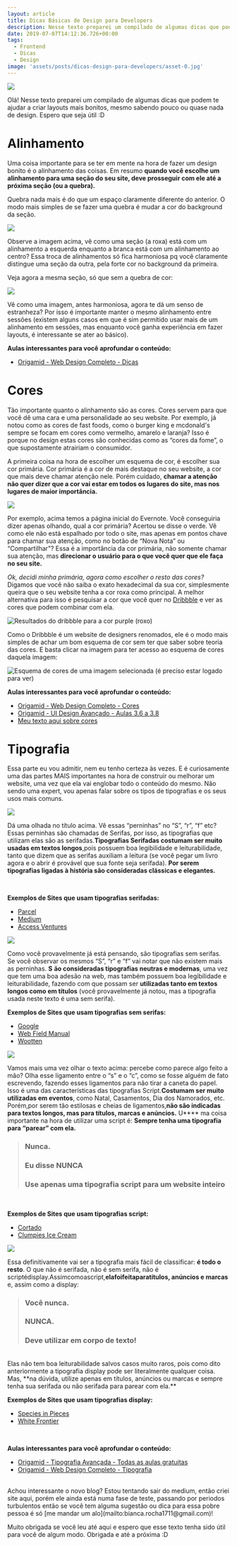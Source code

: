 ```yaml
---
layout: article
title: Dicas Básicas de Design para Developers
description: Nesse texto preparei um compilado de algumas dicas que podem te ajudar a criar layouts mais bonitos, mesmo sabendo pouco ou quase nada de design. Espero que seja útil :D
date: 2019-07-07T14:12:36.726+00:00
tags:
  - Frontend
  - Dicas
  - Design
image: 'assets/posts/dicas-design-para-developers/asset-0.jpg'
---
```


![](assets/posts/dicas-design-para-developers/asset-0.jpg)

Olá! Nesse texto preparei um compilado de algumas dicas que podem te ajudar a criar layouts mais bonitos, mesmo sabendo pouco ou quase nada de design. Espero que seja útil :D

<!--more-->

# Alinhamento

Uma coisa importante para se ter em mente na hora de fazer um design bonito é o alinhamento das coisas. Em resumo **quando você escolhe um alinhamento para uma seção do seu site, deve prosseguir com ele até a próxima seção (ou a quebra).**

Quebra nada mais é do que um espaço claramente diferente do anterior. O modo mais simples de se fazer uma quebra é mudar a cor do background da seção.

![](assets/posts/dicas-design-para-developers/asset-1.png)

Observe a imagem acima, vê como uma seção (a roxa) está com um alinhamento a esquerda enquanto a branca está com um alinhamento ao centro? Essa troca de alinhamentos só fica harmoniosa pq você claramente distingue uma seção da outra, pela forte cor no background da primeira.

Veja agora a mesma seção, só que sem a quebra de cor:

![](assets/posts/dicas-design-para-developers/asset-2.png)

Vê como uma imagem, antes harmoniosa, agora te dá um senso de estranheza? Por isso é importante manter o mesmo alinhamento entre sessões (existem alguns casos em que é sim permitido usar mais de um alinhamento em sessões, mas enquanto você ganha experiência em fazer layouts, é interessante se ater ao básico).

**Aulas interessantes para você aprofundar o conteúdo:**

- [Origamid - Web Design Completo - Dicas](https://www.origamid.com/curso/web-design-completo/2-1-6-dicas/ '- Origamid - Web Design Completo - Dicas')

# **Cores**

Tão importante quanto o alinhamento são as cores. Cores servem para que você dê uma cara e uma personalidade ao seu website. Por exemplo, já notou como as cores de fast foods, como o burger king e mcdonald's sempre se focam em cores como vermelho, amarelo e laranja? Isso é porque no design estas cores são conhecidas como as “cores da fome”, o que supostamente atrairiam o consumidor.

A primeira coisa na hora de escolher um esquema de cor, é escolher sua cor primária. Cor primária é a cor de mais destaque no seu website, a cor que mais deve chamar atenção nele. Porém cuidado, **c**​**hamar a atenção não quer dizer que a cor vai estar em todos os lugares do site, mas nos lugares de maior importância.**

![](assets/posts/dicas-design-para-developers/asset-3.png)

Por exemplo, acima temos a página inicial do Evernote. Você conseguiria dizer apenas olhando, qual a cor primária? Acertou se disse o verde. Vê como ele não está espalhado por todo o site, mas apenas em pontos chave para chamar sua atenção, como no botão de “Nova Nota” ou “Compartilhar”? Essa é a importância da cor primária, não somente chamar sua atenção, mas ​**direcionar o usuário para o que você quer que ele faça no seu site.**

_Ok, decidi minha primária, agora como escolher o resto das cores?​_ Digamos que você não saiba o exato hexadecimal da sua cor, simplesmente queira que o seu website tenha a cor roxa como principal. A melhor alternativa para isso é pesquisar a cor que você quer no [D​ribbble​](dribbble.com 'Dribble') ​e ver as cores que podem combinar com ela.

![Resultados do dribbble para a cor purple (roxo)](assets/posts/dicas-design-para-developers/asset-4.png 'Resultados do dribbble para a cor purple (roxo)')

Como o Dribbble é um website de designers renomados, ele é o modo mais simples de achar um bom esquema de cor sem ter que saber sobre teoria das cores. E basta clicar na imagem para ter acesso ao esquema de cores daquela imagem:

![Esquema de cores de uma imagem selecionada (é preciso estar logado para ver)](assets/posts/dicas-design-para-developers/asset-5.png 'Esquema de cores de uma imagem selecionada (é preciso estar logado para ver)')

**Aulas interessantes para você aprofundar o conteúdo:**

- [Origamid - Web Design Completo - Cores](https://www.origamid.com/curso/web-design-completo/2-1-3-cores/)
- [Origamid - UI Design Avançado - Aulas 3.6 a 3.8](https://www.origamid.com/curso/ui-design-avancado/3-6-paleta-de-cores/)
- [Meu texto aqui sobre cores](https://rochabianca.github.io/blog/como-acertar-no-esquema-de-cor-um-guia-para-iniciantes/)

# **Tipografia**

Essa parte eu vou admitir, nem eu tenho certeza às vezes. E é curiosamente uma das partes MAIS importantes na hora de construir ou melhorar um website, uma vez que ela vai englobar todo o conteúdo do mesmo. Não sendo uma expert, vou apenas falar sobre os tipos de tipografias e os seus usos mais comuns.

![](assets/posts/dicas-design-para-developers/asset-6.png)

Dá uma olhada no título acima. Vê essas “perninhas” no “S”, “r”, “f” etc? Essas perninhas são chamadas de Serifas, por isso, as tipografias que utilizam elas são as serifadas.**Tipografias Serifadas costumam ser muito usadas em textos longos**,**​** pois possuem boa legibilidade e leiturabilidade, tanto que dizem que as serifas auxiliam a leitura (se você pegar um livro agora e o abrir é provável que sua fonte seja serifada). ​**Por serem tipografias ligadas à história são consideradas clássicas e elegantes.**

<br/>

**Exemplos de Sites que usam tipografias serifadas:**

- [Parcel](https://www.fromparcel.com/)
- [Medium](https://medium.com/)
- [Access Ventures](https://accessventures.org/)

![](assets/posts/dicas-design-para-developers/asset-7.png)

Como você provavelmente já está pensando, são tipografias sem serifas. Se você observar os mesmos “S”, “r” e “f” vai notar que não existem mais as perninhas. **S**​ **ão consideradas tipografias neutras e modernas**,**​** uma vez que tem uma boa adesão na web, mas também possuem boa legibilidade e leiturabilidade, fazendo com que possam ser ​**utilizadas tanto em textos longos como em títulos​** (você provavelmente já notou, mas a tipografia usada neste texto é uma sem serifa). <br/>

**Exemplos de Sites que usam tipografias sem serifas:**

- [Google](google.com)
- [Web Field Manual](https://webfieldmanual.com/)
- [Wootten](http://wootten.com.au/)

![](assets/posts/dicas-design-para-developers/asset-8.png)

Vamos mais uma vez olhar o texto acima: percebe como parece algo feito a mão? Olha esse ligamento entre o “s” e o “c”, como se fosse alguém de fato escrevendo, fazendo esses ligamentos para não tirar a caneta do papel. Isso é uma das características das tipografias Script. ​**Costumam ser muito utilizadas em eventos**,**​** como Natal, Casamentos, Dia dos Namorados, etc. Porém,por serem tão estilosas e cheias de ligamentos,**não são indicadas para textos longos, mas para títulos, marcas e anúncios.** U**​** ma coisa importante na hora de utilizar uma script é: ​**Sempre tenha uma tipografia para “parear” com ela.** <br/>

> ### Nunca.
>
> ### Eu disse NUNCA
>
> ### Use apenas uma tipografia script para um website inteiro

<br/>

**Exemplos de Sites que usam tipografias script:**

- [Cortado](https://cortadoscript.com/)
- [Clumpies Ice Cream](https://www.clumpies.com/)

![](assets/posts/dicas-design-para-developers/asset-9.png)

Essa definitivamente vai ser a tipografia mais fácil de classificar: **é todo o resto**.**​** O que não é serifada, não é sem serifa, não é scriptédisplay.Assimcomoascript,**e**​ **lafoifeitaparatítulos, anúncios e marcas​** e, assim como a display:

> ### Você nunca.
>
> ### NUNCA.
>
> ### Deve utilizar em corpo de texto!

<br/>
Elas não tem boa leiturabilidade salvos casos muito raros, pois como dito anteriormente a tipografia display pode ser literalmente qualquer coisa. Mas, ​**na dúvida, utilize apenas em títulos, anúncios ou marcas e sempre tenha sua serifada ou não serifada para parear com ela.**
<br/>

**Exemplos de Sites que usam tipografias display:**

- [Species in Pieces](http://species-in-pieces.com/)
- [White Frontier](http://whitefrontier.ch/)

<br/>

**Aulas interessantes para você aprofundar o conteúdo:**

- [Origamid - Tipografia Avançada - Todas as aulas gratuitas](https://www.origamid.com/curso/tipografia-avancada/)
- [Origamid - Web Design Completo - Tipografia](https://www.origamid.com/curso/web-design-completo/2-1-4-tipografia/)

<br/>
Achou interessante o novo blog? Estou tentando sair do medium, então criei site aqui, porém ele ainda está numa fase de teste, passando por periodos turbulentos então se você tem alguma sugestão ou dica para essa pobre pessoa é só [me mandar um alo](mailto:bianca.rocha1711@gmail.com)!

Muito obrigada se você leu até aqui e espero que esse texto tenha sido útil para você de algum modo. Obrigada e até a próxima :D
